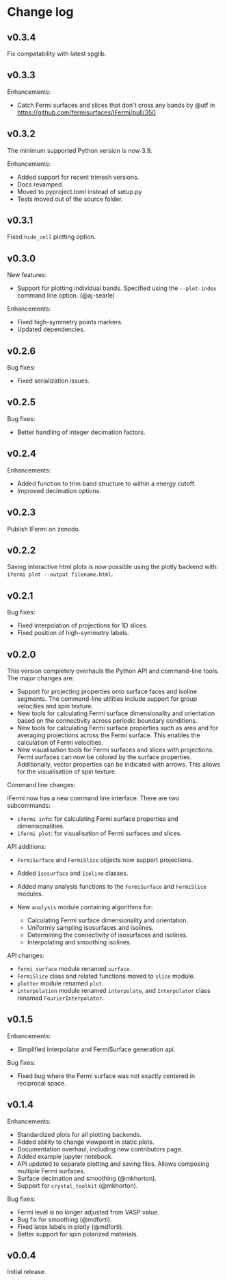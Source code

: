 # Change log

## v0.3.4

Fix compatability with latest spglib.

## v0.3.3

Enhancements:

* Catch Fermi surfaces and slices that don't cross any bands by @utf in https://github.com/fermisurfaces/IFermi/pull/350

## v0.3.2

The minimum supported Python version is now 3.9.

Enhancements:

- Added support for recent trimesh versions.
- Docs revamped.
- Moved to pyproject.toml instead of setup.py
- Tests moved out of the source folder.


## v0.3.1

Fixed `hide_cell` plotting option.

## v0.3.0

New features:

- Support for plotting individual bands. Specified using the `--plot-index` command
  line option. (@aj-searle)

Enhancements:

- Fixed high-symmetry points markers.
- Updated dependencies.

## v0.2.6

Bug fixes:

- Fixed serialization issues.

## v0.2.5

Bug fixes:

- Better handling of integer decimation factors.

## v0.2.4

Enhancements:

- Added function to trim band structure to within a energy cutoff.
- Improved decimation options.

## v0.2.3

Publish IFermi on zenodo.

## v0.2.2

Saving interactive html plots is now possible using the plotly backend with:
`ifermi plot --output filename.html`.

## v0.2.1

Bug fixes:

- Fixed interpolation of projections for 1D slices.
- Fixed position of high-symmetry labels.

## v0.2.0

This version completely overhauls the Python API and command-line tools. The major
changes are:

- Support for projecting properties onto surface faces and isoline segments. The
  command-line utilities include support for group velocities and spin texture.
- New tools for calculating Fermi surface dimensionality and orientation based on
  the connectivity across periodic boundary conditions.
- New tools for calculating Fermi surface properties such as area and for averaging
  projections across the Fermi surface. This enables the calculation of Fermi velocities.
- New visualisation tools for Fermi surfaces and slices with projections. Fermi surfaces
  can now be colored by the surface properties. Additionally, vector properties
  can be indicated with arrows. This allows for the visualisation of spin texture.

Command line changes:

IFermi now has a new command line interface. There are two subcommands:

- `ifermi info`: for calculating Fermi surface properties and dimensionalities.
- `ifermi plot`: for visualisation of Fermi surfaces and slices.

API additions:

- `FermiSurface` and `FermiSlice` objects now support projections.
- Added `Isosurface` and `Isoline` classes.
- Added many analysis functions to the `FermiSurface` and `FermiSlice` modules.
- New `analysis` module containing algorithms for:

  - Calculating Fermi surface dimensionality and orientation.
  - Uniformly sampling isosurfaces and isolines.
  - Determining the connectivity of isosurfaces and isolines.
  - Interpolating and smoothing isolines.

API changes:

- `fermi_surface` module renamed `surface`.
- `FermiSlice` class and related functions moved to `slice` module.
- `plotter` module renamed `plot`.
- `interpolation` module renamed `interpolate`, and `Interpolator` class
  renamed `FourierInterpolator`.

## v0.1.5

Enhancements:

- Simplified interpolator and FermiSurface generation api.

Bug fixes:

- Fixed bug where the Fermi surface was not exactly centered in reciprocal space.


## v0.1.4

Enhancements:

- Standardized plots for all plotting backends.
- Added ability to change viewpoint in static plots.
- Documentation overhaul, including new contributors page.
- Added example jupyter notebook.
- API updated to separate plotting and saving files. Allows composing multiple Fermi
  surfaces.
- Surface decimation and smoothing (@mkhorton).
- Support for `crystal_toolkit` (@mkhorton).

Bug fixes:

- Fermi level is no longer adjusted from VASP value.
- Bug fix for smoothing (@mdforti).
- Fixed latex labels in plotly (@mdforti).
- Better support for spin polarized materials.

## v0.0.4

Initial release.
